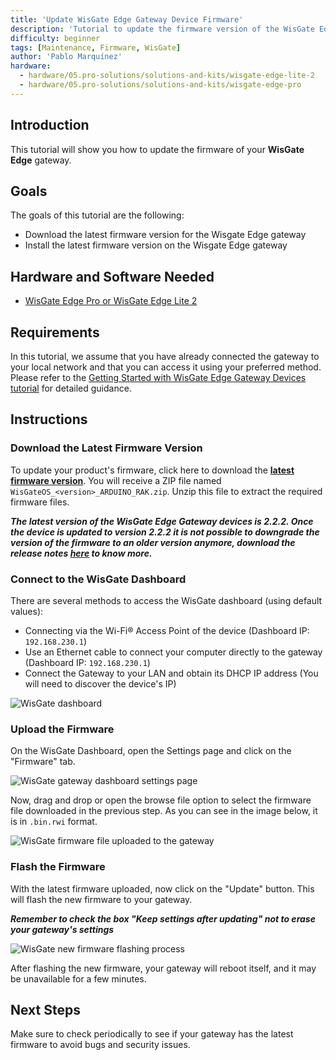 ```yaml
---
title: 'Update WisGate Edge Gateway Device Firmware'
description: 'Tutorial to update the firmware version of the WisGate Edge gateway device variants'
difficulty: beginner
tags: [Maintenance, Firmware, WisGate]
author: 'Pablo Marquínez'
hardware:
  - hardware/05.pro-solutions/solutions-and-kits/wisgate-edge-lite-2
  - hardware/05.pro-solutions/solutions-and-kits/wisgate-edge-pro
---
```


## Introduction

This tutorial will show you how to update the firmware of your **WisGate Edge** gateway.

## Goals

The goals of this tutorial are the following:

- Download the latest firmware version for the Wisgate Edge gateway
- Install the latest firmware version on the Wisgate Edge gateway

## Hardware and Software Needed

- [WisGate Edge Pro or WisGate Edge Lite 2](https://store.arduino.cc/pages/wisgate-lora-gateways)

## Requirements

In this tutorial, we assume that you have already connected the gateway to your local network and that you can access it using your preferred method. Please refer to the [Getting Started with WisGate Edge Gateway Devices tutorial](../getting-started/) for detailed guidance.

## Instructions

### Download the Latest Firmware Version

To update your product's firmware, click here to download the [**latest firmware version**](assets/WisGateOS_2.2.2_ARDUINO_RAK.zip). You will receive a ZIP file named `WisGateOS_<version>_ARDUINO_RAK.zip`. Unzip this file to extract the required firmware files.

***The latest version of the WisGate Edge Gateway devices is 2.2.2. Once the device is updated to version 2.2.2 **it is not possible to downgrade the version of the firmware to an older version anymore**, download the release notes [here](assets/Release_Notes_WisGateOS_2.2.2_ARDUINO_RAK.txt) to know more.***

### Connect to the WisGate Dashboard

There are several methods to access the WisGate dashboard (using default values):

* Connecting via the Wi-Fi® Access Point of the device (Dashboard IP: `192.168.230.1`)
* Use an Ethernet cable to connect your computer directly to the gateway (Dashboard IP: `192.168.230.1`)
* Connect the Gateway to your LAN and obtain its DHCP IP address (You will need to discover the device's IP)

![WisGate dashboard](assets/wisgate-dashboard-overview.png)

### Upload the Firmware

On the WisGate Dashboard, open the Settings page and click on the "Firmware" tab.

![WisGate gateway dashboard settings page](assets/wisgate-firmware-settings.png)

Now, drag and drop or open the browse file option to select the firmware file downloaded in the previous step. As you can see in the image below, it is in `.bin.rwi` format.

![WisGate firmware file uploaded to the gateway](assets/wisgate-firmware-update.png)

### Flash the Firmware

With the latest firmware uploaded, now click on the "Update" button. This will flash the new firmware to your gateway.

***Remember to check the box "Keep settings after updating" not to erase your gateway's settings***

![WisGate new firmware flashing process](assets/wisgate-firmware-flashing.png)  

After flashing the new firmware, your gateway will reboot itself, and it may be unavailable for a few minutes.

## Next Steps

Make sure to check periodically to see if your gateway has the latest firmware to avoid bugs and security issues.